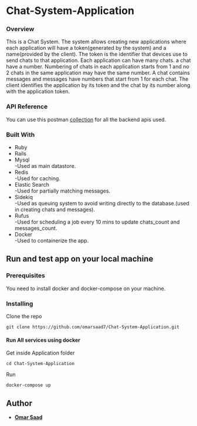 # Chat-System-Application

### Overview
This is a Chat System. The system allows creating new applications where each application will have a token(generated by the system) and a name(provided by the client). The token is the identifier that devices use to send chats to that application. Each application can have many chats. a chat have a number. Numbering of chats in each application starts from 1 and no 2 chats in the same application may have the same number. A chat contains messages and messages have numbers that start from 1 for each chat. The client identifies the application by its token and the chat by its number along with the application token.


### API Reference

You can use this postman [collection](Chat_System.postman_collection.json) for all the backend apis used.

### Built With

* Ruby
* Rails
* Mysql <br />
  -Used as main datastore.
* Redis <br />
  -Used for caching.
* Elastic Search <br />
  -Used for partially matching messages.
* Sidekiq <br />
  -Used as queuing system to avoid writing directly to the database.(used in creating chats and messages).
* Rufus <br />
  -Used for scheduling a job every 10 mins to update chats_count and messages_count.
* Docker <br />
  -Used to containerize the app.

## Run and test app on your local machine

### Prerequisites
You need to install docker and docker-compose on your machine.

### Installing

Clone the repo

```
git clone https://github.com/omarsaad7/Chat-System-Application.git
```
#### Run All services using docker
Get inside Application folder
```
cd Chat-System-Application
```
Run 
```
docker-compose up
```


## Author

* [**Omar Saad**](https://www.linkedin.com/in/omar-saad-90862a163/)


